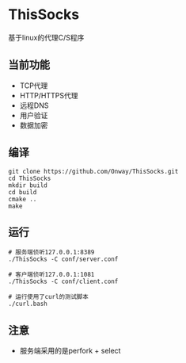 # ThisSocks
基于linux的代理C/S程序

## 当前功能
* TCP代理
* HTTP/HTTPS代理
* 远程DNS
* 用户验证
* 数据加密

## 编译
    git clone https://github.com/Onway/ThisSocks.git
	cd ThisSocks
	mkdir build
	cd build
	cmake ..
	make

## 运行
    # 服务端侦听127.0.0.1:8389
	./ThisSocks -C conf/server.conf

	# 客户端侦听127.0.0.1:1081
	./ThisSocks -C conf/client.conf

	# 运行使用了curl的测试脚本
	./curl.bash

## 注意
* 服务端采用的是perfork + select
